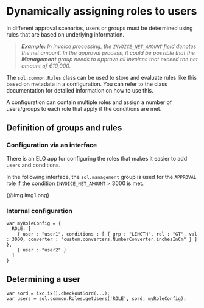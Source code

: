 <h1>Dynamically assigning roles to users</h1>
<p>In different approval scenarios, users or groups must be determined using rules that are based on underlying information.</p>
<blockquote>
<p><span
style='font-weight:bold;font-style:italic'>Example:</span><span
style='font-style:italic'> In invoice processing, the <code>INVOICE_NET_AMOUNT</code> field denotes the net amount. In the approval process, it could be possible that the </span><span
style='font-weight:bold;font-style:italic'>Management</span><span
style='font-style:italic'> group needs to approve all invoices that exceed the net amount of &euro;10,000.</span></p>
</blockquote>
<p>The <code>sol.common.Rules</code> class can be used to store and evaluate rules like this based on metadata in a configuration. You can refer to the class documentation for detailed information on how to use this.</p>
<p>A configuration can contain multiple roles and assign a number of users/groups to each role that apply if the conditions are met.</p>
<h2>Definition of groups and rules</h2>
<h3>Configuration via an interface</h3>
<p>There is an ELO app for configuring the roles that makes it easier to add users and conditions.</p>
<p>In the following interface, the <code>sol.management</code> group is used for the <code>APPROVAL</code> role if the condition <code>INVOICE_NET_AMOUNT</code> &gt; 3000 is met.</p>
<p>{@img img1.png}</p>
<h3>Internal configuration</h3>
<pre><code>var myRoleConfig = {
  ROLE: [
    { user : &quot;user1&quot;, conditions : [ { grp : &quot;LENGTH&quot;, rel : &quot;GT&quot;, val : 3000, converter : &quot;custom.converters.NumberConverter.inchesInCm&quot; } ] },
    { user : &quot;user2&quot; }
  ]
}
</code></pre>
<h2>Determining a user</h2>
<pre><code>var sord = ixc.ix().checkoutSord(...);
var users = sol.common.Roles.getUsers('ROLE', sord, myRoleConfig);
</code></pre>
